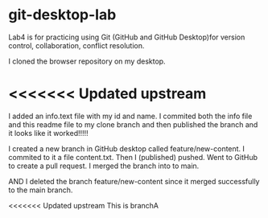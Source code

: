 # git-desktop-lab

Lab4 is for practicing using Git (GitHub and GitHub Desktop)for version control, collaboration, conflict resolution.

I cloned the browser repository on my desktop.

<<<<<<< Updated upstream
=======
I added an info.text file with my id and name. I commited both the info file and this readme file to my clone branch and then published the branch and it looks like it worked!!!!! 

I created a new branch in GitHub desktop called feature/new-content. I commited to it a file content.txt. Then I (published) pushed. Went to GitHub to create a pull request. I merged the branch into to main.

AND I deleted the branch feature/new-content since it merged successfully to the main branch.

<<<<<<< Updated upstream
This is branchA